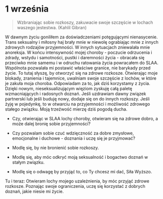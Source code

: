 
# 1 września

> Wzbraniając sobie rozkoszy, zakuwacie swoje szczęście w lochach waszego jestestwa. (Kahlil Gibran)

W dawnym życiu goniliłem za doświadczeniami potęgującymi nienasycenie. Trans seksualny i miłosny haj brały mnie w niewolę ograbiając mnie z innych zdrowych rodzajów przyjemności. W innych sytuacjach zniewalała mnie anoreksja. W końcu intensywność mojej choroby - poczucie odrzucenia i zdrady, wstydu i samotności, pustki i daremności życia - obracała się przeciwko mnie samemu i w odruchu ratowania życia powracałem do SLAA. Wspólnota pozwalała mi postawić właściwe granice, nie barykady przed życie. To tutaj słyszę, by otworzyć się na zdrowe rozkosze. Otwierając moje blokady, zranienia i tajemnice, uwalniam swoje szczęście z lochów, w które je zakuła moja choroba. Odpowiadam za to, jak dziś korzystamy z życia. Dzięki nowym, nieseksualizującym więziom zyskuję całą paletę wzmacniających i radosnych doznań. Jeśli uzdrawiam dawny związek partnerski lub jeśli buduję nowy, dodaje się on do innych rozkoszy. Jeśli żyję w pojedynkę, to w otwarciu na przyjemności i możliwość zdrowego stałego związku. Moją trzeźwość mierzę dziś pogodą ducha.

- Czy, otwierając w SLAA lochy choroby, otwieram się na zdrowe dobro, a może dalej bronię sobie przyjemności?
- Czy pozwalam sobie czuć wdzięczność za dobre zmysłowe, emocjonalne i duchowe - doznania i uczę się je przyjmować?

- Modlę się, by nie bronienić sobie rozkoszy.
- Modlę się, aby móc odkryć moją seksualność i bogactwo doznań w stałym związku.
- Modlę się o odwagę by przyjąć to, co Ty chcesz mi dać, Siła Wyższo.

Tu i teraz: Otwieram lochy mojego uzależnienia, by móc przyjąć zdrowe rozkosze. Poznając swoje ograniczenia, uczę się korzystać z dobrych doznań, jakie niesie mi życie.
